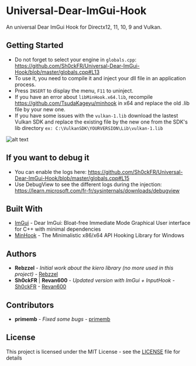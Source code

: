 # Universal-Dear-ImGui-Hook
An universal Dear ImGui Hook for Directx12, 11, 10, 9 and Vulkan.

## Getting Started

- Do not forget to select your engine in `globals.cpp`: https://github.com/Sh0ckFR/Universal-Dear-ImGui-Hook/blob/master/globals.cpp#L13
- To use it, you need to compile it and inject your dll file in an application process.
- Press `INSERT` to display the menu, `F11` to uninject.
- If you have an error about `libMinHook.x64.lib`, recompile https://github.com/TsudaKageyu/minhook in x64 and replace the old .lib file by your new one.
- If you have some issues with the `vulkan-1.lib` download the lastest Vulkan SDK and replace the existing file by the new one from the SDK's lib directory `ex: C:\VulkanSDK\YOURVERSION\Lib\vulkan-1.lib`

![alt text](https://raw.githubusercontent.com/Sh0ckFR/Universal-Dear-ImGui-Hook/master/imgui.png)

## If you want to debug it

- You can enable the logs here: https://github.com/Sh0ckFR/Universal-Dear-ImGui-Hook/blob/master/globals.cpp#L15
- Use DebugView to see the different logs during the injection: https://learn.microsoft.com/fr-fr/sysinternals/downloads/debugview

## Built With

* [ImGui](https://github.com/ocornut/imgui) - Dear ImGui: Bloat-free Immediate Mode Graphical User interface for C++ with minimal dependencies
* [MinHook](https://github.com/TsudaKageyu/minhook) - The Minimalistic x86/x64 API Hooking Library for Windows

## Authors

* **Rebzzel** - *Initial work about the kiero library (no more used in this project)* - [Rebzzel](https://github.com/Rebzzel)
* **Sh0ckFR** | **Revan600** - *Updated version with ImGui + InputHook* - [Sh0ckFR](https://github.com/Sh0ckFR) - [Revan600](https://github.com/Revan600)

## Contributors

* **primemb** - *Fixed some bugs* - [primemb](https://github.com/primemb)

## License

This project is licensed under the MIT License - see the [LICENSE](LICENSE) file for details










